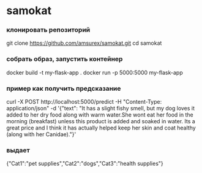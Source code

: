 # samokat
### клонировать репозиторий
 git clone https://github.com/amsurex/samokat.git
 cd samokat
### cобрать образ, запустить контейнер
 docker build -t my-flask-app .
 docker run -p 5000:5000 my-flask-app

### пример как получить предсказание
curl -X POST http://localhost:5000/predict -H "Content-Type: application/json" -d '{"text": "It has a slight fishy smell, but my dog loves it added to her dry food along with warm water.She wont eat her food in the morning (breakfast) unless this product is added and soaked in water. Its a great price and I think it has actually helped keep her skin and coat healthy (along with her Canidae)."}' 
### выдает 
{"Cat1":"pet supplies","Cat2":"dogs","Cat3":"health supplies"}
